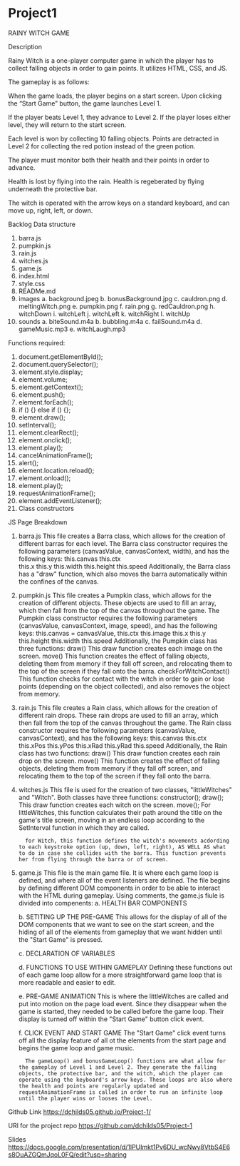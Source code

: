 # Project1
RAINY WITCH GAME

Description

Rainy Witch is a one-player computer game in which the player has to collect falling objects in order to gain points. It utilizes HTML, CSS, and JS.

The gameplay is as follows:

When the game loads, the player begins on a start screen. Upon clicking the “Start Game” button, the game launches Level 1.

If the player beats Level 1, they advance to Level 2. If the player loses either level, they will return to the start screen.

Each level is won by collecting 10 falling objects. Points are detracted in Level 2 for collecting the red potion instead of the green potion.

The player must monitor both their health and their points in order to advance.

Health is lost by flying into the rain. Health is regeberated by flying underneath the protective bar.

The witch is operated with the arrow keys on a standard keyboard, and can move up, right, left, or down.



Backlog
Data structure

1. barra.js
2. pumpkin.js
3. rain.js
4. witches.js
5. game.js
6. index.html
7. style.css
8. READMe.md
9. images
    a. background.jpeg
    b. bonusBackground.jpg
    c. cauldron.png
    d. meltingWitch.png
    e. pumpkin.png
    f. rain.png
    g. redCauldron.png
    h. witchDown
    i. witchLeft
    j. witchLeft
    k. witchRight
    l. witchUp
10. sounds
    a. biteSound.m4a
    b. bubbling.m4a
    c. failSound.m4a
    d. gameMusic.mp3
    e. witchLaugh.mp3

Functions required:

1. document.getElementById();
2. document.querySelector();
3. element.style.display;
4. element.volume;
5. element.getContext();
6. element.push();
7. element.forEach();
8. if () {} else if () {};
9. element.draw();
10. setInterval();
11. element.clearRect();
12. element.onclick();
13. element.play();
14. cancelAnimationFrame();
15. alert();
16. element.location.reload();
17. element.onload();
18. element.play();
19. requestAnimationFrame();
20. element.addEventListener();
21. Class constructors

JS Page Breakdown

1. barra.js
   This file creates a Barra class, which allows for the creation of different barras for each level. The Barra class constructor requires the following parameters (canvasValue, canvasContext, width), and has the following keys:
      this.canvas
      this.ctx  
      this.x
      this.y
      this.width
      this.height
      this.speed
   Additionally, the Barra class has a "draw" function, which also moves the barra automatically within the confines of the canvas.

2. pumpkin.js
   This file creates a Pumpkin class, which allows for the creation of different objects. These objects are used to fill an array, which then fall from the top of the canvas throughout the game. The Pumpkin class constructor requires the following parameters (canvasValue, canvasContext, image, speed), and has the following keys:
      this.canvas = canvasValue,
      this.ctx
      this.image
      this.x
      this.y
      this.height
      this.width
      this.speed
   Additionally, the Pumpkin class has three functions:
      draw()
         This draw function creates each image on the screen.
      move()
         This function creates the effect of falling objects, deleting them from memory if they fall off screen, and relocating them to the top of the screen if they fall onto the barra.
      checkForWitchContact()
         This function checks for contact with the witch in order to gain or lose points (depending on the object collected), and also removes the object from memory.

3. rain.js
   This file creates a Rain class, which allows for the creation of different rain drops. These rain drops are used to fill an array, which then fall from the top of the canvas throughout the game. The Rain class constructor requires the following parameters (canvasValue, canvasContext), and has the following keys:
      this.canvas
      this.ctx
      this.xPos
      this.yPos
      this.xRad
      this.yRad
      this.speed
   Additionally, the Rain class has two functions:
      draw()
         This draw function creates each rain drop on the screen.
      move()
         This function creates the effect of falling objects, deleting them from memory if they fall off screen, and relocating them to the top of the screen if they fall onto the barra.

4. witches.js
   This file is used for the creation of two classes, "littleWitches" and "Witch". Both classes have three functions:
      constructor();
      draw();
         This draw function creates each witch on the screen.
      move();
         For littleWitches, this function calculates their path around the title on the game's title screen, moving in an endless loop according to the SetInterval function in which they are called.

         for Witch, this function defines the witch's movements acdording to each keystroke option (up, down, left, right), AS WELL AS what to do in case she collides with the barra. This function prevents her from flying through the barra or of screen.

5. game.js
   This file is the main game file. It is where each game loop is defined, and where all of the event listeners are defined. The file begins by defining different DOM components in order to be able to interact with the HTML during gameplay. Using comments, the game.js fiule is divided into compenents:
      a. HEALTH BAR COMPONENTS

      b. SETITING UP THE PRE-GAME
         This allows for the display of all of the DOM components that we want to see on the start screen, and the hiding of all of the elements from gameplay that we want hidden until the "Start Game" is pressed.

      c. DECLARATION OF VARIABLES

      d. FUNCTIONS TO USE WITHIN GAMEPLAY
         Defining these functions out of each game loop allow for a more straightforward game loop that is more readable and easier to edit.

      e. PRE-GAME ANIMATION
         This is where the littleWitches are called and put into motion on the page load event. Since they disappear when the game is started, they needed to be called before the game loop. Their display is turned off within the "Start Game" button click event.

      f. CLICK EVENT AND START GAME
         The "Start Game" click event turns off all the display feature of all ot the elements from the start page and begins the game loop and game music. 

         The gameLoop() and bonusGameLoop() functions are what allow for the gameplay of Level 1 and Level 2. They generate the falling objects, the protective bar, and the witch, which the player can operate using the keyboard's arrow keys. These loops are also where the health and points are regularly updated and requestAnimationFrame is called in order to run an infinite loop until the player wins or looses the Level.

Github Link
https://dchilds05.github.io/Project-1/

URl for the project repo
https://github.com/dchilds05/Project-1

Slides
https://docs.google.com/presentation/d/1lPUImkt1Pv6DU_wcNwy8VtbS4E6s8OuAZGQmJqoL0FQ/edit?usp=sharing
